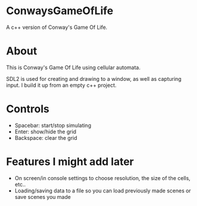 # ConwaysGameOfLife
A c++ version of Conway's Game Of Life.

# About
This is Conway's Game Of Life using cellular automata.

SDL2 is used for creating and drawing to a window, as well as capturing input.
I build it up from an empty c++ project. 

# Controls
- Spacebar: start/stop simulating
- Enter: show/hide the grid
- Backspace: clear the grid

# Features I might add later
- On screen/in console settings to choose resolution, the size of the cells, etc..
- Loading/saving data to a file so you can load previously made scenes or save scenes you made

